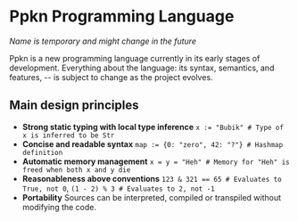# Ppkn Programming Language
*Name is temporary and might change in the future*

Ppkn is a new programming language currently in its early stages of development. 
Everything about the language: its syntax, semantics, and features, --
is subject to change as the project evolves.


## Main design principles

* **Strong static typing with local type inference** `x := "Bubik" # Type of x is inferred to be Str`
* **Concise and readable syntax** `map := {0: "zero", 42: "?"} # Hashmap definition`
* **Automatic memory management** `x = y = "Heh" # Memory for "Heh" is freed when both x and y die`
* **Reasonableness above conventions** `123 & 321 == 65 # Evaluates to True, not 0`, `(1 - 2) % 3 # Evaluates to 2, not -1`
* **Portability** Sources can be interpreted, compiled or transpiled without modifying the code.

